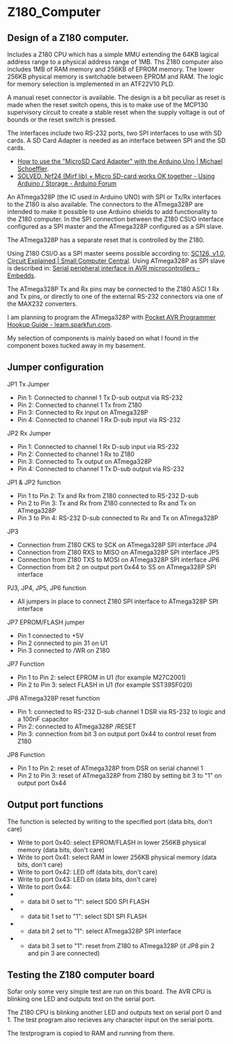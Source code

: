 # Z180_Computer
## Design of a Z180 computer.

Includes a Z180 CPU which has a simple MMU extending the 64KB lagical address range to a physical
address range of 1MB. Ths Z180 computer also includes 1MB of RAM memory and 256KB of EPROM memory.
The lower 256KB physical memory is switchable between EPROM and RAM.
The logic for memory selection is implemented in an ATF22V10 PLD.

A manual reset connector is available. The design is a bit peculiar as reset is made when the reset switch opens, this is to make use of the
MCP130 supervisory circuit to create a stable reset when the supply voltage is out of bounds or the reset switch is pressed.

The interfaces include two RS-232 ports, two SPI interfaces to use with SD cards.
A SD Card Adapter is needed as an interface between SPI and the SD cards.
* [How to use the &quot;MicroSD Card Adapter&quot; with the Arduino Uno | Michael Schoeffler](https://mschoeffler.com/2017/02/22/how-to-use-the-microsd-card-adapter-with-the-arduino-uno/).
* [SOLVED. Nrf24 (Mirf lib) + Micro SD-card works OK together - Using Arduino / Storage - Arduino Forum](https://forum.arduino.cc/t/solved-nrf24-mirf-lib-micro-sd-card-works-ok-together/347787/9)

An ATmega328P (the IC used in Arduino UNO) with SPI or Tx/Rx interfaces to the Z180 is also available.
The connectors to the ATmega328P are intended to make it possible to use Arduino shields to add
functionality to the Z180 computer. In the SPI connection between the Z180 CSI/O interface configured as a SPI master 
and the ATmega328P configured as a SPI slave.

The ATmega328P has a separate reset that is controlled by the Z180.

Using Z180 CSI/O as a SPI master seems possible according to: [SC126, v1.0, Circuit Explained | Small Computer Central](https://smallcomputercentral.wordpress.com/sc126-z180-motherboard-rc2014/sc126-v1-0-circuit-explained/). Using ATmega328P as SPI slave is described in: [Serial peripheral interface in AVR microcontrollers - Embedds](https://embedds.com/serial-peripheral-interface-in-avr-microcontrollers/).

The ATmega328P Tx and Rx pins may be connected to the Z180 ASCI 1 Rx and Tx pins, or directly to one of the external RS-232 connectors via one of the MAX232 converters.

I am planning to program the ATmega328P with [Pocket AVR Programmer Hookup Guide - learn.sparkfun.com](https://learn.sparkfun.com/tutorials/pocket-avr-programmer-hookup-guide?_ga=2.127691909.94672799.1626256475-796128395.1619009331). 

My selection of components is mainly based on what I found in the component boxes tucked away in my basement.

## Jumper configuration

JP1 Tx Jumper
* Pin 1: Connected to channel 1 Tx D-sub output via RS-232
* Pin 2: Connected to channel 1 Tx from Z180
* Pin 3: Connected to Rx input on ATmega328P
* Pin 4: Connected to channel 1 Rx D-sub input via RS-232

JP2 Rx Jumper
* Pin 1: Connected to channel 1 Rx D-sub input via RS-232
* Pin 2: Connected to channel 1 Rx to Z180
* Pin 3: Connected to Tx output on ATmega328P
* Pin 4: Connected to channel 1 Tx D-sub output via RS-232

JP1 & JP2 function
* Pin 1 to Pin 2: Tx and Rx from Z180 connected to RS-232 D-sub
* Pin 2 to Pin 3: Tx and Rx from Z180 connected to Rx and Tx on ATmega328P
* Pin 3 to Pin 4: RS-232 D-sub connected to Rx and Tx on ATmega328P

JP3
* Connection from Z180 CKS to SCK on ATmega328P SPI interface
JP4
* Connection from Z180 RXS to MISO on ATmega328P SPI interface
JP5
* Connection from Z180 TXS to MOSI on ATmega328P SPI interface
JP6
* Connection from bit 2 on output port 0x44 to SS on ATmega328P SPI interface

PJ3, JP4, JP5, JP6 function
* All jumpers in place to connect Z180 SPI interface to ATmega328P SPI interface

JP7 EPROM/FLASH jumper
* Pin 1 connected to +5V
* Pin 2 connected to pin 31 on U1
* Pin 3 connected to /WR on Z180

JP7 Function
* Pin 1 to Pin 2: select EPROM in U1 (for example M27C2001)
* Pin 2 to Pin 3: select FLASH in U1 (for example SST39SF020)

JP8 ATmega328P reset function
* Pin 1: connected to RS-232 D-sub channel 1 DSR via RS-232 to logic and a 100nF capacitor
* Pin 2: connected to ATmega328P /RESET
* Pin 3: connection from bit 3 on output port 0x44 to control reset from Z180

JP8 Function
* Pin 1 to Pin 2: reset of ATmega328P from DSR on serial channel 1
* Pin 2 to Pin 3: reset of ATmega328P from Z180 by setting bit 3 to "1" on output port 0x44

## Output port functions

The function is selected by writing to the specified port (data bits, don't care)
* Write to port 0x40: select EPROM/FLASH in lower 256KB physical memory (data bits, don't care)
* Write to port 0x41: select RAM in lower 256KB physical memory (data bits, don't care)
* Write to port 0x42: LED off (data bits, don't care)
* Write to port 0x43: LED on (data bits, don't care)
* Write to port 0x44:
* - data bit 0 set to "1": select SD0 SPI FLASH
* - data bit 1 set to "1": select SD1 SPI FLASH
* - data bit 2 set to "1": select ATmega328P SPI interface
* - data bit 3 set to "1": reset from Z180 to ATmega328P (if JP8 pin 2 and pin 3 are connected)

## Testing the Z180 computer board

Sofar only some very simple test are run on this board. The AVR CPU is blinking one LED and outputs
text on the serial port.

The Z180 CPU is blinking another LED and outputs text on serial port 0 and 1. The test program also recieves
any character input on the serial ports.

The testprogram is copied to RAM and running from there.
